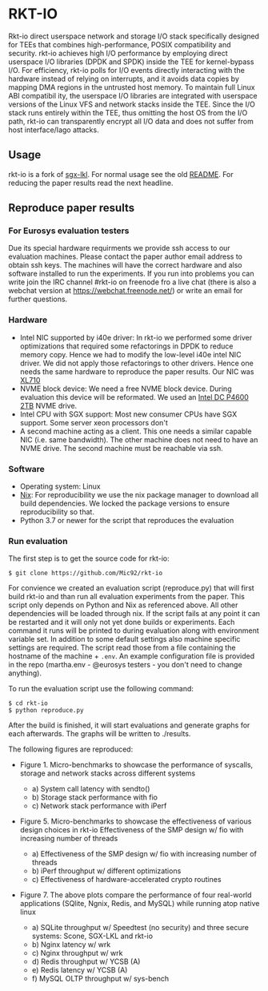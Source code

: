 # RKT-IO

Rkt-io direct userspace network and storage I/O stack
specifically designed for TEEs that combines high-performance, POSIX
compatibility and security. rkt-io achieves high I/O performance by employing
direct userspace I/O libraries (DPDK and SPDK) inside the TEE for kernel-bypass
I/O. For efficiency, rkt-io polls for I/O events directly interacting with the
hardware instead of relying on interrupts, and it avoids data copies by mapping
DMA regions in the untrusted host memory.  To maintain full Linux ABI compatibil
ity, the userspace I/O libraries are integrated with userspace versions of the
Linux VFS and network stacks inside the TEE.  Since the I/O stack runs entirely
within the TEE, thus omitting the host OS from the I/O path, rkt-io can
transparently encrypt all I/O data and does not suffer from host interface/Iago
attacks.

## Usage

rkt-io is a fork of [sgx-lkl](https://github.com/lsds/sgx-lkl). For normal usage
see the old [README](README.old.md). For reducing the paper results read the
next headline.

## Reproduce paper results 

### For Eurosys evaluation testers

Due its special hardware requirments we provide ssh access to our evaluation
machines. Please contact the paper author email address to obtain ssh keys. The
machines will have the correct hardware and also software installed to run the
experiments. If you run into problems you can write join the IRC channel
#rkt-io on freenode fro a live chat (there is also a webchat version at
https://webchat.freenode.net/) or write an email for further questions.

### Hardware

- Intel NIC supported by i40e driver: In rkt-io we performed some driver
  optimizations that required some refactorings in DPDK to reduce memory copy.
  Hence we had to modify the low-level i40e intel NIC driver. We did not apply
  those refactorings to other drivers. Hence one needs the same hardware to
  reproduce the paper results. Our NIC was [XL710](https://www.intel.com/content/www/us/en/products/docs/network-io/ethernet/network-adapters/ethernet-xl710-brief.html)
- NVME block device: We need a free NVME block device. During evaluation this
  device will be reformated. We used an [Intel DC P4600 2TB](https://ark.intel.com/content/www/us/en/ark/products/series/96947/intel-ssd-dc-p4600-series.html)
  NVME drive.
- Intel CPU with SGX support: Most new consumer CPUs have SGX support. Some
  server xeon processors don't
- A second machine acting as a client. This one needs a similar capable NIC (i.e. same bandwidth).
  The other machine does not need to have an NVME drive. The second machine must be reachable
  via ssh.

### Software
- Operating system: Linux
- [Nix](https://nixos.org/download.html): For reproducibility we use the nix
package manager to download all build dependencies. We locked the package
versions to ensure reproducibility so that.
- Python 3.7 or newer for the script that reproduces the evaluation

### Run evaluation

The first step is to get the source code for rkt-io:

```console
$ git clone https://github.com/Mic92/rkt-io
```

For convience we created an evaluation script (reproduce.py) that will first build rkt-io and
than run all evaluation experiments from the paper.
This script only depends on Python and Nix as referenced above. 
All other dependencies will be loaded through nix.
If the script fails at any point it can be restarted and it will
only not yet done builds or experiments.
Each command it runs will be printed to during evaluation along with 
environment variable set. 
In addition to some default settings also machine specific settings are
required. The script read those from a file containing the hostname of the
machine + `.env`. An example configuration file is provided in the repo
(martha.env - @eurosys testers - you don't need to change anything).

To run the evaluation script use the following command:
```console
$ cd rkt-io
$ python reproduce.py 
```

After the build is finished, it will start evaluations and generate graphs for each afterwards.
The graphs will be written to ./results.

The following figures are reproduced:

- Figure 1. Micro-benchmarks to showcase the performance of syscalls, storage and network stacks across different systems
  - a) System call latency with sendto()
  - b) Storage stack performance with fio
  - c) Network stack performance with iPerf
  
- Figure 5. Micro-benchmarks to showcase the effectiveness of various design choices in rkt-io Effectiveness of the SMP design w/ fio with increasing number of threads
  - a) Effectiveness of the SMP design w/ fio with increasing number of threads
  - b) iPerf throughput w/ different optimizations
  - c) Effectiveness of hardware-accelerated crypto routines
  
- Figure 7. The above plots compare the performance of four real-world
  applications (SQlite, Ngnix, Redis, and MySQL) while running atop native linux
  - a) SQLite throughput w/ Speedtest (no security) and three secure systems: Scone, SGX-LKL and rkt-io
  - b) Nginx latency w/ wrk
  - c) Nginx throughput w/ wrk
  - d) Redis throughput w/ YCSB (A)
  - e) Redis latency w/ YCSB (A)
  - f) MySQL OLTP throughput w/ sys-bench
